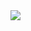 <!doctype html>
<html lang="en">
<head>
  <meta charset="UTF-8" />
  <title>Online Portfolio</title>
  <img src="https://res.cloudinary.com/natalialopez17/image/upload/v1581477594/online%20portfolio/photo-1474929743204-8f756140cb14_we8yo4.jpg">
</head>
<body>

</body>
</html>
